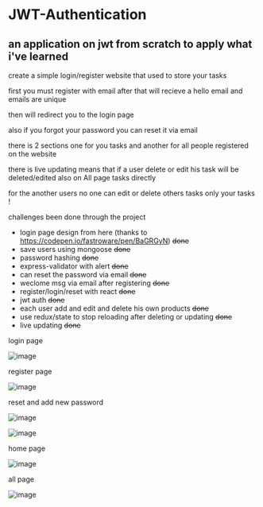 # JWT-Authentication

## an application on jwt from scratch to apply what i've learned 

create a simple login/register website that used to store your tasks 

first you must register with email after that will recieve a hello email and emails are unique

then will redirect you to the login page 

also if you forgot your password you can reset it via email

there is 2 sections one for you tasks and another for all people registered on the website 

there is live updating means that if a user delete or edit his task will be deleted/edited also on All page tasks directly

for the another users
no one can edit or delete others tasks
only your tasks !

challenges been done through the project

- login page design from here (thanks to https://codepen.io/fastroware/pen/BaGRGyN) ~~done~~
- save users using mongoose ~~done~~
- password hashing ~~done~~
- express-validator with alert ~~done~~
- can reset the password via email ~~done~~
- weclome msg via email after registering ~~done~~
- register/login/reset with react ~~done~~
- jwt auth ~~done~~
- each user add and edit and delete his own products ~~done~~
- use redux/state to stop reloading after deleting or updating ~~done~~
- live updating ~~done~~

login page

![image](https://github.com/SaadMu7ammad/JWT-Authentication-back/assets/74321306/03fbd610-eeec-4b21-979a-d1a9f9c2ec34)

register page

![image](https://github.com/SaadMu7ammad/JWT-Authentication-back/assets/74321306/85162ab8-e61f-42d9-ace3-c8f659ec8708)

reset and add new password

![image](https://github.com/SaadMu7ammad/JWT-Authentication-back/assets/74321306/288ca8ab-3a25-4ace-a734-d83a506d046b)

![image](https://github.com/SaadMu7ammad/JWT-Authentication-back/assets/74321306/cb2a8e0c-0ae1-4248-9cc9-d01f5a737f3a)

home page

![image](https://github.com/SaadMu7ammad/JWT-Authentication-back/assets/74321306/5dd240e1-8efa-4463-81e9-8efbc90ff56d)

all page

![image](https://github.com/SaadMu7ammad/JWT-Authentication-back/assets/74321306/716e6ec9-fdf9-4b49-9f07-14dcca9b4674)
